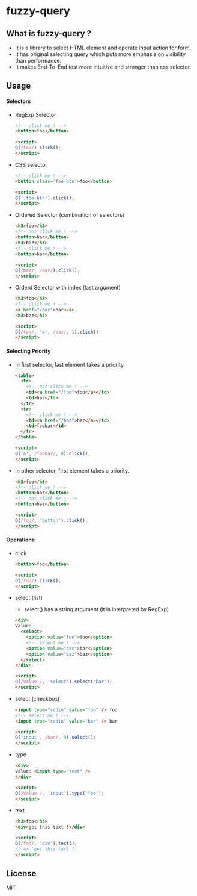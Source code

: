 fuzzy-query
===========

## What is fuzzy-query ?

- It is a library to select HTML element and operate input action for form.
- It has original selecting query which puts more emphasis on visibility than performance.
- It makes End-To-End test more intuitive and stronger than css selector.

## Usage

#### Selectors

- RegExp Selector

  ```html
  <!-- click me ! -->
  <button>foo</button>

  <script>
  Q(/foo/).click();
  </script>
  ```

- CSS selector

  ```html
  <!-- click me ! -->
  <button class='foo-btn'>foo</button>

  <script>
  Q('.foo-btn').click();
  </script>
  ```

- Ordered Selector (combination of selectors)

  ```html
  <h3>foo</h3>
  <!-- not click me ! -->
  <button>bar</button>
  <h3>baz</h3>
  <!-- click me ! -->
  <button>bar</button>

  <script>
  Q(/baz/, /bar/).click();
  </script>
  ```

- Orderd Selector with index (last argument)

  ```html
  <h3>foo</h3>
  <!-- click me ! -->
  <a href="/bar">bar</a>
  <h3>baz</h3>

  <script>
  Q(/foo/, 'a', /baz/, 1).click();
  </script>
  ```

#### Selecting Priority

- In first selector, last element takes a priority.

  ```html
  <table>
    <tr>
      <!-- not click me ! -->
      <td><a href="/foo">foo</a></td>
      <td>bar</td>
    </tr>
    <tr>
      <!-- click me ! -->
      <td><a href="/baz">baz</a></td>
      <td>foobar</td>
    </tr>
  </table>

  <script>
  Q('a', /foobar/, 0).click();
  </script>
  ```

- In other selector, first element takes a priority.

  ```html
  <h3>foo</h3>
  <!-- click me ! -->
  <button>bar</button>
  <!-- not click me ! -->
  <button>baz</button>

  <script>
  Q(/foo/, 'button').click();
  </script>
  ```

#### Operations

- click

  ```html
  <button>foo</button>

  <script>
  Q(/foo/).click();
  </script>
  ```

- select (list)
  - select() has a string argument (it is interpreted by RegExp)

  ```html
  <div>
  Value:
    <select>
      <option value="foo">foo</option>
      <!-- select me ! -->
      <option value="bar">bar</option>
      <option value="baz">baz</option>
    </select>
  </div>

  <script>
  Q(/Value:/, 'select').select('bar');
  </script>
  ```

- select (checkbox)

  ```html
  <input type="radio" value="foo" /> foo
  <!-- select me ! -->
  <input type="radio" value="bar" /> bar

  <script>
  Q('input', /bar/, 0).select();
  </script>
  ```

- type

  ```html
  <div>
  Value: <input type="text" />
  </div>

  <script>
  Q(/Value:/, 'input').type('foo');
  </script>
  ```

- text

  ```html
  <h3>foo</h3>
  <div>get this text !</div>

  <script>
  Q(/foo/, 'div').text();
  // => 'get this text !'
  </script>
  ```

## License

MIT
